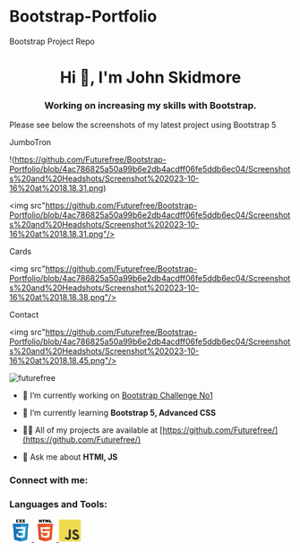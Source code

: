 # Bootstrap-Portfolio
Bootstrap Project Repo


<h1 align="center">Hi 👋, I'm John Skidmore</h1>
<h3 align="center">Working on increasing my skills with Bootstrap.</h3>

<p>Please see below the screenshots of my latest project using Bootstrap 5</p>

JumboTron

!(https://github.com/Futurefree/Bootstrap-Portfolio/blob/4ac786825a50a99b6e2db4acdff06fe5ddb6ec04/Screenshots%20and%20Headshots/Screenshot%202023-10-16%20at%2018.18.31.png)

<img src"https://github.com/Futurefree/Bootstrap-Portfolio/blob/4ac786825a50a99b6e2db4acdff06fe5ddb6ec04/Screenshots%20and%20Headshots/Screenshot%202023-10-16%20at%2018.18.31.png"/>


Cards

<img src"https://github.com/Futurefree/Bootstrap-Portfolio/blob/4ac786825a50a99b6e2db4acdff06fe5ddb6ec04/Screenshots%20and%20Headshots/Screenshot%202023-10-16%20at%2018.18.38.png"/>


Contact

<img src"https://github.com/Futurefree/Bootstrap-Portfolio/blob/4ac786825a50a99b6e2db4acdff06fe5ddb6ec04/Screenshots%20and%20Headshots/Screenshot%202023-10-16%20at%2018.18.45.png"/>


<p align="left"> <img src="https://komarev.com/ghpvc/?username=futurefree&label=Profile%20views&color=0e75b6&style=flat" alt="futurefree" /> </p>

- 🔭 I’m currently working on [Bootstrap Challenge No1](https://github.com/Futurefree/Bootstrap-Portfolio)

- 🌱 I’m currently learning **Bootstrap 5, Advanced CSS**

- 👨‍💻 All of my projects are available at [https://github.com/Futurefree/](https://github.com/Futurefree/)

- 💬 Ask me about **HTMl, JS**

<h3 align="left">Connect with me:</h3>
<p align="left">
</p>

<h3 align="left">Languages and Tools:</h3>
<p align="left"> <a href="https://www.w3schools.com/css/" target="_blank" rel="noreferrer"> <img src="https://raw.githubusercontent.com/devicons/devicon/master/icons/css3/css3-original-wordmark.svg" alt="css3" width="40" height="40"/> </a> <a href="https://www.w3.org/html/" target="_blank" rel="noreferrer"> <img src="https://raw.githubusercontent.com/devicons/devicon/master/icons/html5/html5-original-wordmark.svg" alt="html5" width="40" height="40"/> </a> <a href="https://developer.mozilla.org/en-US/docs/Web/JavaScript" target="_blank" rel="noreferrer"> <img src="https://raw.githubusercontent.com/devicons/devicon/master/icons/javascript/javascript-original.svg" alt="javascript" width="40" height="40"/> </a> </p>

